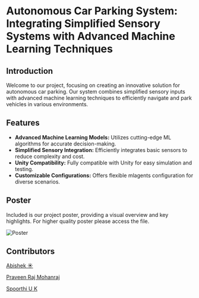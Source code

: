 # Autonomous Car Parking System: Integrating Simplified Sensory Systems with Advanced Machine Learning Techniques

## Introduction
Welcome to our project, focusing on creating an innovative solution for autonomous car parking. Our system combines simplified sensory inputs with advanced machine learning techniques to efficiently navigate and park vehicles in various environments.

## Features
- **Advanced Machine Learning Models:** Utilizes cutting-edge ML algorithms for accurate decision-making.
- **Simplified Sensory Integration:** Efficiently integrates basic sensors to reduce complexity and cost.
- **Unity Compatibility:** Fully compatible with Unity for easy simulation and testing.
- **Customizable Configurations:** Offers flexible mlagents configuration for diverse scenarios.

## Poster
Included is our project poster, providing a visual overview and key highlights. For higher quality poster please access the file.

![Poster](https://github.com/abishek-ren/ParkingLotRL/assets/10160887/c54f1bd1-6479-4510-acdb-eb1dc7ae3f7b)

## Contributors
[Abishek ☀️](https://github.com/abishek-ren)

[Praveen Raj Mohanraj](https://github.com/praveen-raj-m)

[Spoorthi U K](https://github.com/spoorthiuk)

